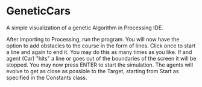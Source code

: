 # GeneticCars
A simple visualization of a genetic Algorithm in Processing IDE.


After importing to Processing, run the program.
You will now have the option to add obstacles to the course in the form of lines. Click once to start a line and again to end it. You may do this as many times as you like. If and agent (Car) "hits" a line or goes out of the boundaries of the screen it will be stopped.
You may now press ENTER to start the simulation. The agents will evolve to get as close as possible to the Target, starting from Start as specified in the Constants class.
